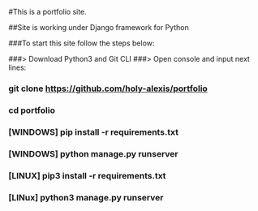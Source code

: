 #This is a portfolio site.

##Site is working under Django framework for Python

###To start this site follow the steps below:

###> Download Python3 and Git CLI
###> Open console and input next lines: 
###    git clone https://github.com/holy-alexis/portfolio
###    cd portfolio
###    [WINDOWS] pip install -r requirements.txt
###    [WINDOWS] python manage.py runserver
###    [LINUX] pip3 install -r requirements.txt
###    [LINux] python3 manage.py runserver
